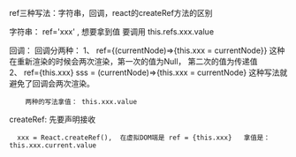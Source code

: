 
ref三种写法：字符串，回调，react的createRef方法的区别

字符串：  ref='xxx' , 想要拿到值 要调用 this.refs.xxx.value

回调：  回调分两种：
    1、 ref={(currentNode)=>{this.xxx = currentNode}}   这种在重新渲染的时候会两次渲染，第一次的值为Null， 第二次的值为传递值  
    2、 ref={this.xxx}
        sss = (currentNode)=>{this.xxx = currentNode}   这种写法就避免了回调会两次渲染。

        两种的写法拿值： this.xxx.value

createRef:   先要声明接收

      xxx = React.createRef(),  在虚拟DOM端是 ref = {this.xxx}   拿值是： this.xxx.current.value 

